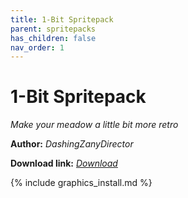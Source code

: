 ```yaml
---
title: 1-Bit Spritepack
parent: spritepacks
has_children: false
nav_order: 1
---
```


# 1-Bit Spritepack
*Make your meadow a little bit more retro*

**Author:** *DashingZanyDirector*

**Download link:** *[Download](https://drive.google.com/file/d/1V8kQnzWs5mt_ddoFK5-sNA63TsR4lSIr/view?usp=sharing)*

{% include graphics_install.md %}
